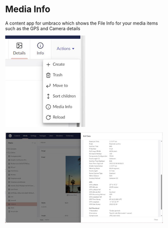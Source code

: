 ﻿# Media Info

A content app for umbraco which shows the File Info for your media items such as the GPS and Camera details

![image](https://github.com/huwred/MediaInfo-14/blob/main/images/mediamenu.jpg?raw=true)

![image](https://github.com/huwred/MediaInfo-14/blob/main/images/mediainfo.jpg?raw=true)

